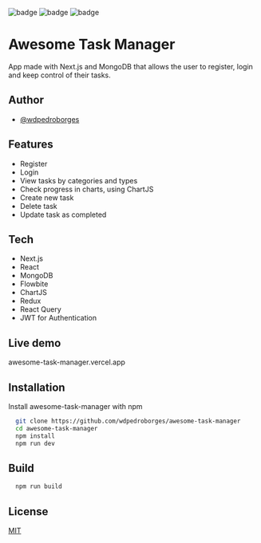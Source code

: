 ![badge](https://img.shields.io/github/watchers/wdpedroborges/awesome-task-manager?style=social)
![badge](https://img.shields.io/github/stars/wdpedroborges/awesome-task-manager?style=social)
![badge](https://img.shields.io/github/license/wdpedroborges/awesome-task-manager)

# Awesome Task Manager

App made with Next.js and MongoDB that allows the user to register, login and keep control of their tasks.

## Author

- [@wdpedroborges](https://www.github.com/wdpedroborges)

## Features

- Register
- Login
- View tasks by categories and types
- Check progress in charts, using ChartJS
- Create new task
- Delete task
- Update task as completed

## Tech

- Next.js
- React
- MongoDB
- Flowbite
- ChartJS
- Redux
- React Query
- JWT for Authentication

## Live demo

awesome-task-manager.vercel.app

## Installation

Install awesome-task-manager with npm

```bash
  git clone https://github.com/wdpedroborges/awesome-task-manager
  cd awesome-task-manager
  npm install
  npm run dev
```
    
## Build

```bash
  npm run build
```


## License

[MIT](https://choosealicense.com/licenses/mit/)
